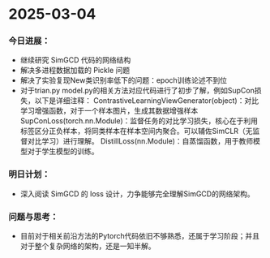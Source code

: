 # 2025-03-04
### 今日进展：
- 继续研究 SimGCD 代码的网络结构
- 解决多进程数据加载的 Pickle 问题
- 解决了实验复现New类识别率低下的问题：epoch训练论述不到位
- 对于trian.py model.py的相关方法对应代码进行了初步了解，例如SupCon损失，以下是详细注释：
ContrastiveLearningViewGenerator(object)：对比学习增强函数，对于一个样本图片，生成其数据增强样本
SupConLoss(torch.nn.Module)：监督任务的对比学习损失，核心在于利用标签区分正负样本，将同类样本在样本空间内聚合。可以辅佐SimCLR（无监督对比学习）进行理解。
DistillLoss(nn.Module)：自蒸馏函数，用于教师模型对于学生模型的训练。

### 明日计划：
- 深入阅读 SimGCD 的 loss 设计，力争能够完全理解SimGCD的网络架构。

### 问题与思考：
- 目前对于相关前沿方法的Pytorch代码依旧不够熟悉，还属于学习阶段；并且对于整个复杂网络的架构，还是一知半解。